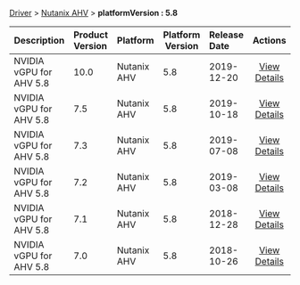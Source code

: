 
[Driver](/README.md)  >  [Nutanix AHV](/index/Driver/Nutanix_AHV.md)  >  **platformVersion : 5.8**



| Description            | Product Version    | Platform                | Platform Version           | Release Date           |             Actions              |
| ---------------------- | :----------------- | :---------------------- | -------------------------- | :--------------------- | :------------------------------: |
| NVIDIA vGPU for AHV 5.8 | 10.0 | Nutanix AHV | 5.8 | 2019-12-20 | [View Details](/details/5d84cb_NVIDIA_vGPU_for_AHV_5.8.md) |
| NVIDIA vGPU for AHV 5.8 | 7.5 | Nutanix AHV | 5.8 | 2019-10-18 | [View Details](/details/d74294_NVIDIA_vGPU_for_AHV_5.8.md) |
| NVIDIA vGPU for AHV 5.8 | 7.3 | Nutanix AHV | 5.8 | 2019-07-08 | [View Details](/details/bd7eb1_NVIDIA_vGPU_for_AHV_5.8.md) |
| NVIDIA vGPU for AHV 5.8 | 7.2 | Nutanix AHV | 5.8 | 2019-03-08 | [View Details](/details/e61db3_NVIDIA_vGPU_for_AHV_5.8.md) |
| NVIDIA vGPU for AHV 5.8 | 7.1 | Nutanix AHV | 5.8 | 2018-12-28 | [View Details](/details/c5cd14_NVIDIA_vGPU_for_AHV_5.8.md) |
| NVIDIA vGPU for AHV 5.8 | 7.0 | Nutanix AHV | 5.8 | 2018-10-26 | [View Details](/details/09ab40_NVIDIA_vGPU_for_AHV_5.8.md) |
